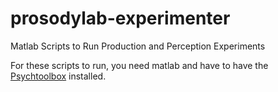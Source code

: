 prosodylab-experimenter
=======================

Matlab Scripts to Run Production and Perception Experiments

For these scripts to run, you need matlab and have to have the [Psychtoolbox](http://psychtoolbox.org/) installed.
